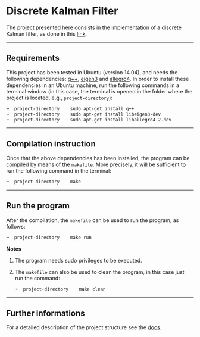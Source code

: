# Discrete Kalman Filter

The project presented here consists in the implementation of a discrete Kalman filter, as done in this [link].

---
## Requirements
This project has been tested in Ubuntu (version 14.04), and needs the following dependencies: [g++], [eigen3] and [allegro4]. In order to install these dependencies in an Ubuntu machine, run the following commands in a terminal window (in this case, the terminal is opened in the folder where the project is located, e.g., `project-directory`):

```zsh
➜  project-directory    sudo apt-get install g++
➜  project-directory    sudo apt-get install libeigen3-dev
➜  project-directory    sudo apt-get install liballegro4.2‐dev
```

---
## Compilation instruction
Once that the above dependencies has been installed, the program can be compiled by means of the `makefile`. More precisely, it will be sufficient to run the following command in the terminal:

```zsh
➜  project-directory    make
```

---
## Run the program
After the compilation, the `makefile` can be used to run the program, as follows:

```zsh
➜  project-directory    make run
```

**Notes**

1. The program needs sudo privileges to be executed.

2. The `makefile` can also be used to clean the program, in this case just run the command:
    ```zsh
    ➜  project-directory    make clean
    ```

---
## Further informations
For a detailed description of the project structure see the [docs].


[allegro4]: http://liballeg.org/index.html
[docs]: https://github.com/cubocicloide/kalman/blob/master/docs.pdf
[eigen3]: http://eigen.tuxfamily.org/index.php?title=Main_Page
[g++]: https://www.cs.fsu.edu/~myers/howto/g++compiling.txt
[link]: https://www.cs.utexas.edu/~teammco/misc/kalman_filter/
